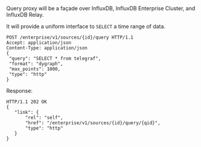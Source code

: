 ## 
Query proxy will be a façade over InfluxDB, InfluxDB Enterprise Cluster, and InfluxDB Relay.  

It will provide a uniform interface to `SELECT` a time range of data.

```http
POST /enterprise/v1/sources/{id}/query HTTP/1.1
Accept: application/json
Content-Type: application/json
{
 "query": "SELECT * from telegraf",
 "format": "dygraph",
 "max_points": 1000,
 "type": "http"
}
```
 
 
Response:
 
 ```http
 HTTP/1.1 202 OK
 {
 	"link": {
 		"rel": "self",
 		"href": "/enterprise/v1/sources/{id}/query/{qid}",
 		"type": "http"
 	}
 }
 ```
